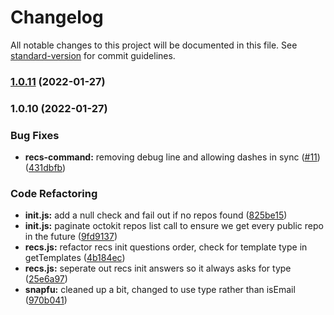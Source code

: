 # Changelog

All notable changes to this project will be documented in this file. See [standard-version](https://github.com/conventional-changelog/standard-version) for commit guidelines.

### [1.0.11](https://github.com/searchspring/snapfu/compare/v1.0.10...v1.0.11) (2022-01-27)

### 1.0.10 (2022-01-27)


### Bug Fixes

* **recs-command:** removing debug line and allowing dashes in sync ([#11](https://github.com/searchspring/snapfu/issues/11)) ([431dbfb](https://github.com/searchspring/snapfu/commit/431dbfb73a0429e01bd040b5e6e0cc9640005b85))


### Code Refactoring

* **init.js:** add a null check and fail out if no repos found ([825be15](https://github.com/searchspring/snapfu/commit/825be15b56d640c72c547c404cdadfd6b73ad6fa))
* **init.js:** paginate octokit repos list call to ensure we get every public repo in the future ([9fd9137](https://github.com/searchspring/snapfu/commit/9fd91377ad42e05fca6214dd991442f65b47686e))
* **recs.js:** refactor recs init questions order, check for template type in getTemplates ([4b184ec](https://github.com/searchspring/snapfu/commit/4b184ec51cd5ccfeeed60015f30c818b19a54c9d))
* **recs.js:** seperate out recs init answers so it always asks for type ([25e6a97](https://github.com/searchspring/snapfu/commit/25e6a97ab22116793df3e7cea44f92c183eeb08a))
* **snapfu:** cleaned up a bit, changed to use type rather than isEmail ([970b041](https://github.com/searchspring/snapfu/commit/970b0410ffb0d5dd787af39eb6988d47cafc239c))
